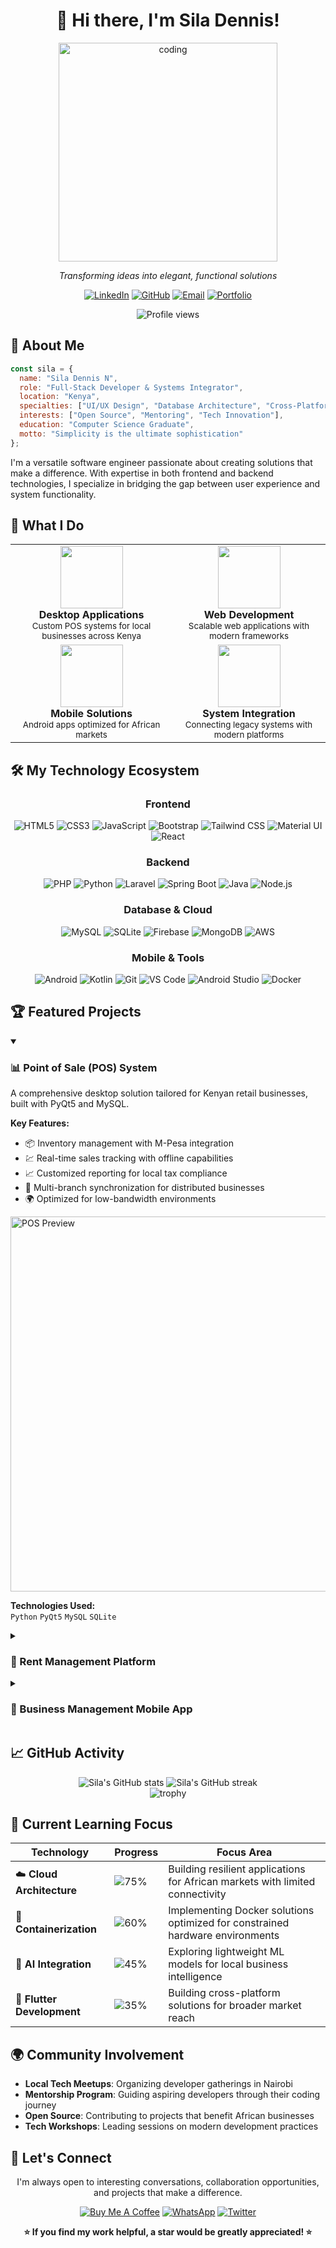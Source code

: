 # <div align="center">👋 Hi there, I'm Sila Dennis!</div>

<div align="center">
  <img src="https://raw.githubusercontent.com/SilaDennisN/SilaDennisN/main/coding.gif" alt="coding" width="350" />
  <p><i>Transforming ideas into elegant, functional solutions</i></p>
</div>

<div align="center">
  
  [![LinkedIn](https://img.shields.io/badge/LinkedIn-0077B5?style=for-the-badge&logo=linkedin&logoColor=white)](https://linkedin.com/in/siladennis77aa51264)
  [![GitHub](https://img.shields.io/badge/GitHub-100000?style=for-the-badge&logo=github&logoColor=white)](https://github.com/SilaDennisN)
  [![Email](https://img.shields.io/badge/Email-D14836?style=for-the-badge&logo=gmail&logoColor=white)](mailto:dennissila1256@gmail.com)
  [![Portfolio](https://img.shields.io/badge/Portfolio-0A0A0A?style=for-the-badge&logo=dev.to&logoColor=white)](https://siladennis.dev)
  
</div>

<div align="center">
  <img src="https://komarev.com/ghpvc/?username=SilaDennisN&style=flat-square&color=blueviolet" alt="Profile views"/>
</div>

## 💫 About Me

```javascript
const sila = {
  name: "Sila Dennis N",
  role: "Full-Stack Developer & Systems Integrator",
  location: "Kenya",
  specialties: ["UI/UX Design", "Database Architecture", "Cross-Platform Solutions"],
  interests: ["Open Source", "Mentoring", "Tech Innovation"],
  education: "Computer Science Graduate",
  motto: "Simplicity is the ultimate sophistication"
};
```

I'm a versatile software engineer passionate about creating solutions that make a difference. With expertise in both frontend and backend technologies, I specialize in bridging the gap between user experience and system functionality.

## 🚀 What I Do

<div align="center">
<table>
  <tr>
    <td align="center">
      <img src="https://media.giphy.com/media/lP8xu5t2DLGG045H8F/giphy.gif" width="100" height="100"/>
      <br/>
      <strong>Desktop Applications</strong>
      <br/>
      <small>Custom POS systems for local businesses across Kenya</small>
    </td>
    <td align="center">
      <img src="https://media.giphy.com/media/JqDcpPX8vWahUny0pE/giphy.gif" width="100" height="100"/>
      <br/>
      <strong>Web Development</strong>
      <br/>
      <small>Scalable web applications with modern frameworks</small>
    </td>
  </tr>
  <tr>
    <td align="center">
      <img src="https://media.giphy.com/media/HVofJOWFXGpDX4xeg1/giphy.gif" width="100" height="100"/>
      <br/>
      <strong>Mobile Solutions</strong>
      <br/>
      <small>Android apps optimized for African markets</small>
    </td>
    <td align="center">
      <img src="https://media.giphy.com/media/4KzpjLvJjJknJ5Xuak/giphy.gif" width="100" height="100"/>
      <br/>
      <strong>System Integration</strong>
      <br/>
      <small>Connecting legacy systems with modern platforms</small>
    </td>
  </tr>
</table>
</div>

## 🛠️ My Technology Ecosystem

<div align="center">

### Frontend
![HTML5](https://img.shields.io/badge/HTML5-E34F26?style=for-the-badge&logo=html5&logoColor=white)
![CSS3](https://img.shields.io/badge/CSS3-1572B6?style=for-the-badge&logo=css3&logoColor=white)
![JavaScript](https://img.shields.io/badge/JavaScript-F7DF1E?style=for-the-badge&logo=javascript&logoColor=black)
![Bootstrap](https://img.shields.io/badge/Bootstrap-563D7C?style=for-the-badge&logo=bootstrap&logoColor=white)
![Tailwind CSS](https://img.shields.io/badge/Tailwind_CSS-38B2AC?style=for-the-badge&logo=tailwind-css&logoColor=white)
![Material UI](https://img.shields.io/badge/Material--UI-0081CB?style=for-the-badge&logo=material-ui&logoColor=white)
![React](https://img.shields.io/badge/React-20232A?style=for-the-badge&logo=react&logoColor=61DAFB)

### Backend
![PHP](https://img.shields.io/badge/PHP-777BB4?style=for-the-badge&logo=php&logoColor=white)
![Python](https://img.shields.io/badge/Python-3776AB?style=for-the-badge&logo=python&logoColor=white)
![Laravel](https://img.shields.io/badge/Laravel-FF2D20?style=for-the-badge&logo=laravel&logoColor=white)
![Spring Boot](https://img.shields.io/badge/Spring_Boot-6DB33F?style=for-the-badge&logo=spring-boot&logoColor=white)
![Java](https://img.shields.io/badge/Java-ED8B00?style=for-the-badge&logo=openjdk&logoColor=white)
![Node.js](https://img.shields.io/badge/Node.js-339933?style=for-the-badge&logo=nodedotjs&logoColor=white)

### Database & Cloud
![MySQL](https://img.shields.io/badge/MySQL-00000F?style=for-the-badge&logo=mysql&logoColor=white)
![SQLite](https://img.shields.io/badge/SQLite-07405E?style=for-the-badge&logo=sqlite&logoColor=white)
![Firebase](https://img.shields.io/badge/Firebase-FFCA28?style=for-the-badge&logo=firebase&logoColor=black)
![MongoDB](https://img.shields.io/badge/MongoDB-4EA94B?style=for-the-badge&logo=mongodb&logoColor=white)
![AWS](https://img.shields.io/badge/AWS-232F3E?style=for-the-badge&logo=amazon-aws&logoColor=white)

### Mobile & Tools
![Android](https://img.shields.io/badge/Android-3DDC84?style=for-the-badge&logo=android&logoColor=white)
![Kotlin](https://img.shields.io/badge/Kotlin-0095D5?style=for-the-badge&logo=kotlin&logoColor=white)
![Git](https://img.shields.io/badge/Git-F05032?style=for-the-badge&logo=git&logoColor=white)
![VS Code](https://img.shields.io/badge/VS_Code-0078D4?style=for-the-badge&logo=visual-studio-code&logoColor=white)
![Android Studio](https://img.shields.io/badge/Android_Studio-3DDC84?style=for-the-badge&logo=android-studio&logoColor=white)
![Docker](https://img.shields.io/badge/Docker-2CA5E0?style=for-the-badge&logo=docker&logoColor=white)

</div>

## 🏆 Featured Projects

<details open>
  <summary><h3>📊 Point of Sale (POS) System</h3></summary>
  
  A comprehensive desktop solution tailored for Kenyan retail businesses, built with PyQt5 and MySQL.
  
  **Key Features:**
  - 📦 Inventory management with M-Pesa integration
  - 💹 Real-time sales tracking with offline capabilities
  - 📈 Customized reporting for local tax compliance
  - 🔄 Multi-branch synchronization for distributed businesses
  - 🌍 Optimized for low-bandwidth environments
  
  <img src="https://raw.githubusercontent.com/SilaDennisN/SilaDennisN/main/pos-preview.png" alt="POS Preview" width="600"/>
  
  **Technologies Used:**  
  `Python` `PyQt5` `MySQL` `SQLite`
</details>

<details>
  <summary><h3>🏢 Rent Management Platform</h3></summary>
  
  A full-stack application built for East African property managers that simplifies tenant-landlord relationships.
  
  **Key Features:**
  - 💰 Automated billing with mobile money integration
  - 🔧 Maintenance request system with priority handling
  - 💬 Multilingual communication tools (English & Swahili)
  - 📱 Progressive Web App for low-data usage
  - 📊 Customizable dashboards for property owners
  
  <img src="https://raw.githubusercontent.com/SilaDennisN/SilaDennisN/main/rent-preview.png" alt="Rent Management Preview" width="600"/>
  
  **Technologies Used:**  
  `Laravel` `Vue.js` `MySQL` `Firebase`
</details>

<details>
  <summary><h3>📱 Business Management Mobile App</h3></summary>
  
  An Android application designed for Kenyan entrepreneurs to manage their businesses on-the-go.
  
  **Key Features:**
  - 🔄 Robust offline capabilities for rural areas
  - 📊 Visual business analytics with localized insights
  - 🔔 SMS-based notifications for limited internet access
  - 🔐 Multi-level security with role-based permissions
  - 💡 Low-power mode for devices with battery constraints
  
  <img src="https://raw.githubusercontent.com/SilaDennisN/SilaDennisN/main/android-preview.png" alt="Android App Preview" width="600"/>
  
  **Technologies Used:**  
  `Kotlin` `Java` `SQLite` `Firebase`
</details>

## 📈 GitHub Activity

<div align="center">
  <img src="https://github-readme-stats.vercel.app/api?username=SilaDennisN&show_icons=true&theme=radical" alt="Sila's GitHub stats" />
  <img src="https://github-readme-streak-stats.herokuapp.com/?user=SilaDennisN&theme=radical" alt="Sila's GitHub streak" />
</div>

<div align="center">
  <img src="https://github-profile-trophy.vercel.app/?username=SilaDennisN&theme=radical&row=1&column=6" alt="trophy" />
</div>

## 🌱 Current Learning Focus

| Technology | Progress | Focus Area |
|------------|----------|------------|
| ☁️ **Cloud Architecture** | ![75%](https://progress-bar.dev/75) | Building resilient applications for African markets with limited connectivity |
| 🐳 **Containerization** | ![60%](https://progress-bar.dev/60) | Implementing Docker solutions optimized for constrained hardware environments |
| 🤖 **AI Integration** | ![45%](https://progress-bar.dev/45) | Exploring lightweight ML models for local business intelligence |
| 📱 **Flutter Development** | ![35%](https://progress-bar.dev/35) | Building cross-platform solutions for broader market reach |

## 🌍 Community Involvement

- **Local Tech Meetups**: Organizing developer gatherings in Nairobi
- **Mentorship Program**: Guiding aspiring developers through their coding journey
- **Open Source**: Contributing to projects that benefit African businesses
- **Tech Workshops**: Leading sessions on modern development practices

## 💬 Let's Connect

<div align="center">
  <p>I'm always open to interesting conversations, collaboration opportunities, and projects that make a difference.</p>
  
  [![Buy Me A Coffee](https://img.shields.io/badge/Buy_Me_A_Coffee-FFDD00?style=for-the-badge&logo=buy-me-a-coffee&logoColor=black)](https://www.buymeacoffee.com/siladennis)
  [![WhatsApp](https://img.shields.io/badge/WhatsApp-25D366?style=for-the-badge&logo=whatsapp&logoColor=white)](https://wa.me/yourwhatsappnumber)
  [![Twitter](https://img.shields.io/badge/Twitter-1DA1F2?style=for-the-badge&logo=twitter&logoColor=white)](https://twitter.com/siladennis)
  
  <b>⭐ If you find my work helpful, a star would be greatly appreciated! ⭐</b>
</div>
